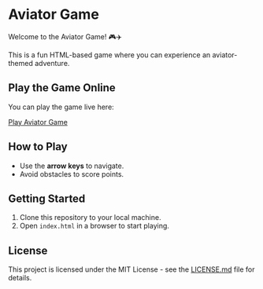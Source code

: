 # Aviator Game

Welcome to the Aviator Game! 🎮✈️

This is a fun HTML-based game where you can experience an aviator-themed adventure.

## Play the Game Online

You can play the game live here:

[Play Aviator Game](https://amithrv.github.io/aviator-game/)

## How to Play

- Use the **arrow keys** to navigate.
- Avoid obstacles to score points.

## Getting Started

1. Clone this repository to your local machine.
2. Open `index.html` in a browser to start playing.

## License

This project is licensed under the MIT License - see the [LICENSE.md](LICENSE.md) file for details.
